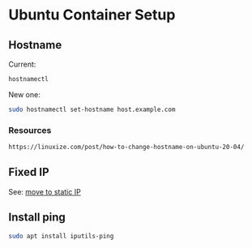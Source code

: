 # Ubuntu Container Setup

## Hostname

Current:

```sh
hostnamectl
```

New one:

```sh
sudo hostnamectl set-hostname host.example.com
```

### Resources

```html
https://linuxize.com/post/how-to-change-hostname-on-ubuntu-20-04/
```

## Fixed IP

See: [move to static IP](https://github.com/TudorHulban/HowTo/blob/cbacea100ded584484a05b7737e2933df24e599e/15_Proxmox/README.md/#14-move-to-static-ip)

## Install ping

```sh
sudo apt install iputils-ping
```